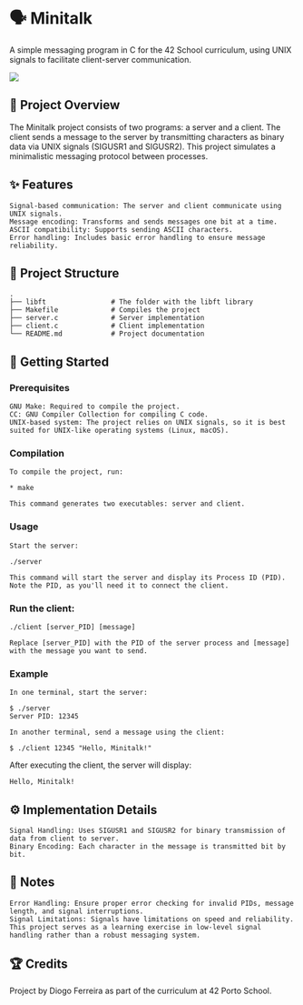 # 🗣️ Minitalk

A simple messaging program in C for the 42 School curriculum, using UNIX signals to facilitate client-server communication.

![]([https://imgur.com/zRR1ufC](https://imgur.com/QFN3qv9))

## 📄 Project Overview

The Minitalk project consists of two programs: a server and a client. The client sends a message to the server by transmitting characters as binary data via UNIX signals (SIGUSR1 and SIGUSR2). This project simulates a minimalistic messaging protocol between processes.
## ✨ Features

    Signal-based communication: The server and client communicate using UNIX signals.
    Message encoding: Transforms and sends messages one bit at a time.
    ASCII compatibility: Supports sending ASCII characters.
    Error handling: Includes basic error handling to ensure message reliability.

## 📁 Project Structure

    .
    ├── libft                # The folder with the libft library
    ├── Makefile             # Compiles the project
    ├── server.c             # Server implementation
    ├── client.c             # Client implementation
    └── README.md            # Project documentation

## 🚀 Getting Started
### Prerequisites

    GNU Make: Required to compile the project.
    CC: GNU Compiler Collection for compiling C code.
    UNIX-based system: The project relies on UNIX signals, so it is best suited for UNIX-like operating systems (Linux, macOS).

### Compilation

    To compile the project, run:

    * make

    This command generates two executables: server and client.
### Usage

    Start the server:

    ./server

    This command will start the server and display its Process ID (PID). Note the PID, as you'll need it to connect the client.

### Run the client:

    ./client [server_PID] [message]

    Replace [server_PID] with the PID of the server process and [message] with the message you want to send.

### Example

    In one terminal, start the server:

    $ ./server
    Server PID: 12345

    In another terminal, send a message using the client:

    $ ./client 12345 "Hello, Minitalk!"

After executing the client, the server will display:

    Hello, Minitalk!

## ⚙️ Implementation Details

    Signal Handling: Uses SIGUSR1 and SIGUSR2 for binary transmission of data from client to server.
    Binary Encoding: Each character in the message is transmitted bit by bit.

## 📝 Notes

    Error Handling: Ensure proper error checking for invalid PIDs, message length, and signal interruptions.
    Signal Limitations: Signals have limitations on speed and reliability. This project serves as a learning exercise in low-level signal handling rather than a robust messaging system.

## 🏆 Credits

Project by Diogo Ferreira as part of the curriculum at 42 Porto School.
